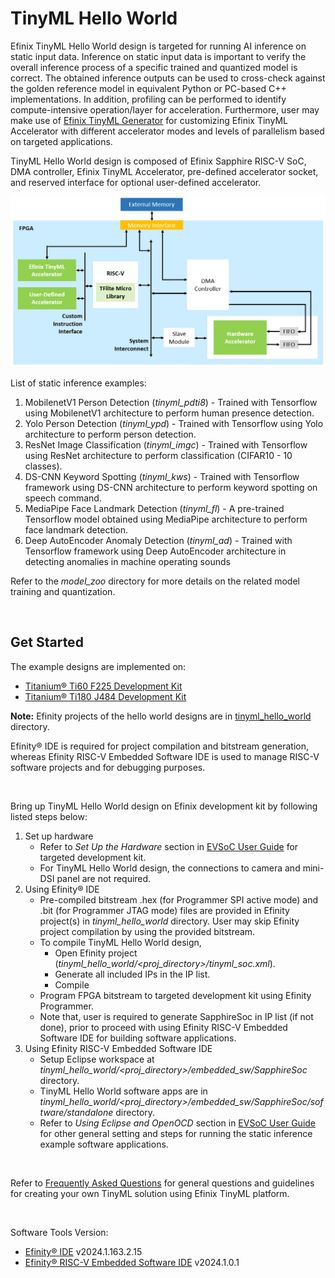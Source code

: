 # TinyML Hello World

Efinix TinyML Hello World design is targeted for running AI inference on static input data. Inference on static input data is important to verify the overall inference process of a specific trained and quantized model is correct. The obtained inference outputs can be used to cross-check against the golden reference model in equivalent Python or PC-based C++ implementations. In addition, profiling can be performed to identify compute-intensive operation/layer for acceleration. Furthermore, user may make use of [Efinix TinyML Generator](../tools/tinyml_generator/README.md) for customizing Efinix TinyML Accelerator with different accelerator modes and levels of parallelism based on targeted applications.

TinyML Hello World design is composed of Efinix Sapphire RISC-V SoC, DMA controller, Efinix TinyML Accelerator, pre-defined accelerator socket, and reserved interface for optional user-defined accelerator.

<img src="../docs/tinyml_hello_world_top_level.png "/>


<br />

List of static inference examples:
1. MobilenetV1 Person Detection (*tinyml_pdti8*) - Trained with Tensorflow using MobilenetV1 architecture to perform human presence detection.
2. Yolo Person Detection (*tinyml_ypd*) - Trained with Tensorflow using Yolo architecture to perform person detection.
3. ResNet Image Classification (*tinyml_imgc*) - Trained with Tensorflow using ResNet architecture to perform classification (CIFAR10 - 10 classes).
4. DS-CNN Keyword Spotting (*tinyml_kws*) - Trained with Tensorflow framework using DS-CNN architecture to perform keyword spotting on speech command.
5. MediaPipe Face Landmark Detection (*tinyml_fl*) - A pre-trained Tensorflow model obtained using MediaPipe architecture to perform face landmark detection.
6. Deep AutoEncoder Anomaly Detection (*tinyml_ad*) - Trained with Tensorflow framework using Deep AutoEncoder architecture in detecting anomalies in machine operating sounds


Refer to the *model_zoo* directory for more details on the related model training and quantization.

<br />

## Get Started
The example designs are implemented on:
- [Titanium® Ti60 F225 Development Kit](https://www.efinixinc.com/products-devkits-titaniumti60f225.html)
- [Titanium® Ti180 J484 Development Kit](https://www.efinixinc.com/products-devkits-titaniumti180j484.html)

**Note:** Efinity projects of the hello world designs are in [tinyml_hello_world](./) directory.

Efinity® IDE is required for project compilation and bitstream generation, whereas Efinity RISC-V Embedded Software IDE is used to manage RISC-V software projects and for debugging purposes.

<br />

Bring up TinyML Hello World design on Efinix development kit by following listed steps below:
1. Set up hardware
   - Refer to *Set Up the Hardware* section in [EVSoC User Guide](https://www.efinixinc.com/support/docsdl.php?s=ef&pn=UG-EVSOC) for targeted development kit.
   - For TinyML Hello World design, the connections to camera and mini-DSI panel are not required.
2. Using Efinity® IDE
   - Pre-compiled bitstream .hex (for Programmer SPI active mode) and .bit (for Programmer JTAG mode) files are provided in Efinity project(s) in *tinyml_hello_world* directory. User may skip Efinity project compilation by using the provided bitstream.
   - To compile TinyML Hello World design,
      - Open Efinity project (*tinyml_hello_world/<proj_directory>/tinyml_soc.xml*).
      - Generate all included IPs in the IP list.
      - Compile
   - Program FPGA bitstream to targeted development kit using Efinity Programmer.
   - Note that, user is required to generate SapphireSoc in IP list (if not done), prior to proceed with using Efinity RISC-V Embedded Software IDE for building software applications.
3. Using Efinity RISC-V Embedded Software IDE
   - Setup Eclipse workspace at *tinyml_hello_world/<proj_directory>/embedded_sw/SapphireSoc* directory.
   - TinyML Hello World software apps are in *tinyml_hello_world/<proj_directory>/embedded_sw/SapphireSoc/software/standalone* directory.
   - Refer to *Using Eclipse and OpenOCD* section in [EVSoC User Guide](https://www.efinixinc.com/support/docsdl.php?s=ef&pn=UG-EVSOC) for other general setting and steps for running the static inference example software applications.

<br />

Refer to [Frequently Asked Questions](../docs/faq.md) for general questions and guidelines for creating your own TinyML solution using Efinix TinyML platform.

<br />

Software Tools Version:
- [Efinity® IDE](https://www.efinixinc.com/support/efinity.php) v2024.1.163.2.15
- [Efinity® RISC-V Embedded Software IDE](https://www.efinixinc.com/support/efinity.php) v2024.1.0.1
